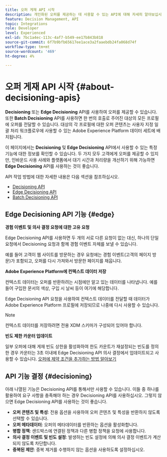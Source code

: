 ```yaml
---
title: 오퍼 게재 API 시작
description: 개인화된 오퍼를 제공하는 데 사용할 수 있는 API에 대해 자세히 알아보십시오.
feature: Decision Management, API
topic: Integrations
role: Developer
level: Experienced
exl-id: 7bc1a4ec-113c-4af7-b549-ee17b843b818
source-git-commit: 6f7b9bfb65617ee1ace3a2faaebdb24fa068d74f
workflow-type: tm+mt
source-wordcount: '469'
ht-degree: 4%

---
```


# 오퍼 게재 API 시작 {#about-decisioning-apis}

**Decisioning** 또는 **Edge Decisioning** API를 사용하여 오퍼를 제공할 수 있습니다. 또한 **Batch Decisioning** API를 사용하면 한 번의 호출로 주어진 대상의 모든 프로필에 오퍼를 전달할 수 있습니다. 대상의 각 프로필에 대한 오퍼 콘텐츠는 사용자 지정 일괄 처리 워크플로우에 사용할 수 있는 Adobe Experience Platform 데이터 세트에 배치됩니다.

이 페이지에서는 **Decisioning** 및 **Edge Decisioning** API에서 사용할 수 있는 특정 기능에 대한 정보를 확인할 수 있습니다. 두 가지 모두 고객에게 오퍼를 제공할 수 있지만, 인바운드 사용 사례와 플랫폼에서 대기 시간과 처리량을 개선하기 위해 가능하면 **Edge Decisioning** API를 사용하는 것이 좋습니다.

API 작업 방법에 대한 자세한 내용은 다음 섹션을 참조하십시오.

* [Decisioning API](decisioning-api.md)
* [Edge Decisioning API](edge-decisioning-api.md)
* [Batch Decisioning API](batch-decisioning-api.md)

## Edge Decisioning API 기능 {#edge}

**경험 이벤트 및 의사 결정 요청에 대한 고유 요청**

Edge Decisioning API를 사용하면 두 개의 서로 다른 요청이 없는 대신, 하나의 단일 요청에서 Decisioning 요청과 함께 경험 이벤트 자체를 보낼 수 있습니다.

예를 들어 고객이 웹 사이트를 방문하는 경우 요청에는 경험 이벤트(고객의 페이지 방문)가 포함되고, 오퍼를 다시 가져와서 방문한 페이지를 채웁니다.

**Adobe Experience Platform에 컨텍스트 데이터 저장**

컨텍스트 데이터는 오퍼를 반환하려는 시점에만 알고 있는 데이터를 나타냅니다. 예를 들어 구입한 문서의 색상, 구입 시 날씨 등이 여기에 해당합니다.

Edge Decisioning API 요청을 사용하여 컨텍스트 데이터를 전달할 때 데이터가 Adobe Experience Platform 프로필에 저장되므로 나중에 다시 사용할 수 있습니다.

>[!NOTE]
>
>컨텍스트 데이터를 저장하려면 전용 XDM 스키마가 구성되어 있어야 합니다.

**빈도 제한 카운터 업데이트**

일부 오퍼에 대해 게재 빈도 상한을 활성화하여 한도 카운트가 재설정되는 빈도를 정의한 경우 카운터는 3초 이내에 Edge Decisioning API 의사 결정에서 업데이트되고 사용할 수 있습니다. [오퍼에 제약 조건을 추가하는 방법 알아보기](../../offer-library/add-constraints.md)

## API 기능 결정 {#decisioning}

아래 나열된 기능은 Decisioning API를 통해서만 사용할 수 있습니다. 이들 중 하나를 활용하여 요구 사항을 충족해야 하는 경우 Decisioning API를 사용하십시오. 그렇지 않으면 Edge Decisioning API를 사용하는 것이 좋습니다.

* **오퍼 콘텐츠 및 특성**: 전용 옵션을 사용하여 오퍼 콘텐츠 및 특성을 반환하지 않도록 선택할 수 있습니다.
* **오퍼 메타데이터**: 오퍼의 메타데이터를 반환하는 옵션을 활성화합니다.
* **병합 정책**: 샌드박스에 연결된 정책과 다른 병합 정책을 요청에 사용합니다.
* **의사 결정 이벤트 및 빈도 설정**: 발생하는 빈도 설정에 의해 의사 결정 이벤트가 계산되지 않도록 차단합니다.
* **중복된 제안**: 중복 제거를 수행하지 않는 옵션을 사용하도록 설정하십시오.
